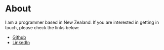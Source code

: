 # About

I am a programmer based in New Zealand. If you are interested in getting in
touch, please check the links below:

-  [Github](https://github.com/marcelofern)
-  [LinkedIn](https://www.linkedin.com/in/marcelo-fernandes/)
